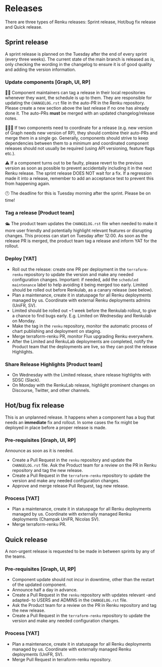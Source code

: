 # Releases

There are three types of Renku releases: Sprint release, Hot/bug fix release and Quick release.

## Sprint release

A sprint release is planned on the Tuesday after the end of every sprint
(every three weeks).
The current state of the main branch is released as is, only checking the
wording in the changelog to ensure it is of good quality and adding the version
information.

### Update components [Graph, UI, RP]

🧑‍🏭 Component maintainers can tag a release in their local repositories whenever
they want, the schedule is up to them. They are responsible for updating the
`CHANGELOG.rst` file in the auto-PR in the Renku repository.
Please create a new section above the last release if no one has already done it.
The auto-PRs **must** be merged with an updated changelog/release notes.

🧑‍🤝‍🧑 If two components need to coordinate for a release (e.g. new version
of Graph needs new version of RP), they should combine their auto-PRs and
merge them in a single go. Generally, components should strive to keep
dependencies between them to a minimum and coordinated component releases
should not usually be required (using API versioning, feature flags etc.).

⚠️ If a component turns out to be faulty, please revert to the previous version
as soon as possible to prevent accidentally including it in the next Renku release.
The sprint release DOES NOT wait for a fix.
If a regression made it into a release, remember to add an acceptance test to
prevent this from happening again.

🕛 The deadline for this is Tuesday morning after the sprint. Please be on time!


### Tag a release [Product team]

🛳️ The product team updates the `CHANGELOG.rst` file when needed to make it more
user friendly and potentially highlight relevant features or disrupting changes.
This process can start on Tuesday after 12:00.
As soon as the release PR is merged, the product team tag a release and inform YAT
for the rollout.


### Deploy [YAT]

* Roll out the release: create one PR per deployment in the `terraform-renku` repository to update the version and make any needed configuration changes. Important: if needed, add the `scheduled maintenance` label to help avoiding it being merged too early. Limited should be rolled out before Renkulab, as a canary release (see below).
* Plan a maintenance, create it in statuspage for all Renku deployments managed by us. Coordinate with external Renku deployments admins (UniFR, SV).
* Limited should be rolled out ~1 week before the Renkulab rollout, to give a chance to find bugs early. E.g. Limited on Wednesday and Renkulab on Monday.
* Make the tag in the `renku` repository, monitor the automatic process of chart publishing and deployment on staging.
* Merge terraform-renku PR, monitor Flux upgrading Renku everywhere.
* After the Limited and RenkuLab deployments are completed, notify the Product team that the deployments are live, so they can post the release Highlights.

### Share Release Highlights [Product team]
* On Wednesday with the Limited release, share release highlights with SDSC (Slack).
* On Monday with the RenkuLab release, highlight prominent changes on Discourse, Twitter, and other channels.


## Hot/bug fix release

This is an unplanned release. It happens when a component has a bug that needs an **immediate** fix and rollout.
In some cases the fix might be deployed in place before a proper release is made.

### Pre-requisites [Graph, UI, RP]

Announce as soon as it is needed.

* Create a Pull Request in the `renku` repository and update the `CHANGELOG.rst` file.
  Ask the Product team for a review on the PR in Renku repository and tag the new release. 
* Create a Pull Request in the `terraform-renku` repository to update the version and make any needed configuration changes. 
* Approve and merge release Pull Request, tag new release.

### Process [YAT]

* Plan a maintenance, create it in statuspage for all Renku deployments managed by us. Coordinate with externally managed Renku deployments (Champak UniFR, Nicolas SV).
* Merge terraform-renku PR.

## Quick release

A non-urgent release is requested to be made in between sprints by any of the teams.

### Pre-requisites [Graph, UI, RP]

* Component update should not incur in downtime, other than the restart of the updated component.
* Announce half a day in advance.
* Create a Pull Request in the `renku` repository with updates relevant -and adapted- to USERS and ADMINS in the `CHANGELOG.rst` file.
* Ask the Product team for a review on the PR in Renku repository and tag the new release.
* Create a Pull Request in the `terraform-renku` repository to update the version and make any needed configuration changes.  

### Process [YAT]

* Plan a maintenance, create it in statuspage for all Renku deployments managed by us. Coordinate with externally managed Renku deployments (UniFR, SV).
* Merge Pull Request in terraform-renku repository.



